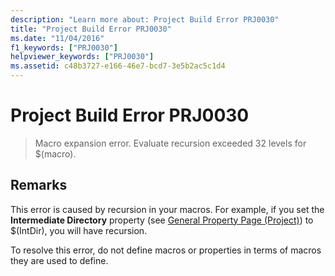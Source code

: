```yaml
---
description: "Learn more about: Project Build Error PRJ0030"
title: "Project Build Error PRJ0030"
ms.date: "11/04/2016"
f1_keywords: ["PRJ0030"]
helpviewer_keywords: ["PRJ0030"]
ms.assetid: c48b3727-e166-46e7-bcd7-3e5b2ac5c1d4
---
```

# Project Build Error PRJ0030

> Macro expansion error. Evaluate recursion exceeded 32 levels for $(macro).

## Remarks

This error is caused by recursion in your macros. For example, if you set the **Intermediate Directory** property (see [General Property Page (Project)](../../build/reference/general-property-page-project.md)) to $(IntDir), you will have recursion.

To resolve this error, do not define macros or properties in terms of macros they are used to define.
